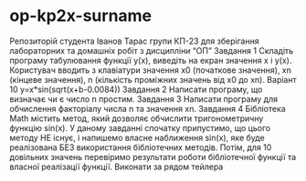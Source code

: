 # op-kp2x-surname
Репозиторій студента Іванов Тарас групи КП-23 для зберігання лабораторних та домашніх робіт з дисципліни “ОП”
Завдання 1
Складіть програму табулювання функції y(x), виведіть на екран значення x і y(x). 
Користувач вводить з клавіатури значення x0 (початкове значення), xn (кінцеве значення), n (кількість проміжних значень від x0 до xn). 
Варіант 10
y=x*sin(sqrt(x+b-0.0084))
Завдання 2
Написати програму, що визначає чи є число n  простим. 
Завдання 3
Написати програму для обчислення факторіалу числа n та значення xn.
Завдання 4
Бібліотека Math містить метод, який дозволяє обчислити тригонометричну функцію sin(x). У даному завданні спочатку припустимо, що цього методу НЕ існує, і напишемо власне наближення sin(x), яке буде реалізована БЕЗ використання бібліотечних методів. Потім, для 10 довільних значень перевіримо результати роботи бібліотечної функції та власної реалізації функції.
Виконати за рядом тейлера
